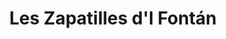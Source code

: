---
title: "Les Zapatilles d'l Fontán"
url: /oviedo-uvieu/les-zapatilles-dl-fontan/
shop: zapatos
---